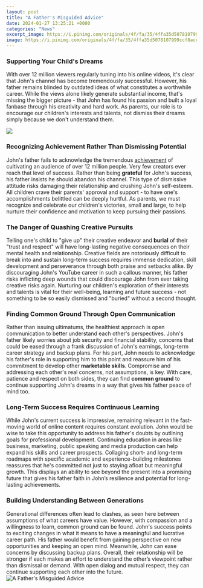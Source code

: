 ```yaml
---
layout: post
title: "A Father's Misguided Advice"
date: 2024-01-27 13:25:21 +0000
categories: "News"
excerpt_image: https://i.pinimg.com/originals/4f/fa/35/4ffa35d5078107999ccf8acec2c71845.jpg
image: https://i.pinimg.com/originals/4f/fa/35/4ffa35d5078107999ccf8acec2c71845.jpg
---
```


### Supporting Your Child's Dreams
With over 12 million viewers regularly tuning into his online videos, it's clear that John's channel has become tremendously successful. However, his father remains blinded by outdated ideas of what constitutes a worthwhile career. While the views alone likely generate substantial income, that's missing the bigger picture - that John has found his passion and built a loyal fanbase through his creativity and hard work. As parents, our role is to encourage our children's interests and talents, not dismiss their dreams simply because we don't understand them. 

![](https://www.freep.com/gcdn/-mm-/e34c663334c0f1eb809ba8f4c4b2e95710a6f701/c=0-0-724-409/local/-/media/2018/07/06/DetroitFreeP/DetroitFreePress/636664698546422144-GettyImages-490969768.jpg?width=660&amp;height=373&amp;fit=crop&amp;format=pjpg&amp;auto=webp)
### Recognizing Achievement Rather Than Dismissing Potential 
John's father fails to acknowledge the tremendous [achievement](https://store.fi.io.vn/chihuahua-with-santa-hat-cute-christmas-hat-chihuahua5563-t-shirt) of cultivating an audience of over 12 million people. Very few creators ever reach that level of success. Rather than being **grateful** for John's success, his father insists he should abandon his channel. This type of dismissive attitude risks damaging their relationship and crushing John's self-esteem. All children crave their parents' approval and support - to have one's accomplishments belittled can be deeply hurtful. As parents, we must recognize and celebrate our children's victories, small and large, to help nurture their confidence and motivation to keep pursuing their passions.
### The Danger of Quashing Creative Pursuits
Telling one's child to "give up" their creative endeavor and **burial** of their "trust and respect" will have long-lasting negative consequences on their mental health and relationship. Creative fields are notoriously difficult to break into and sustain long-term success requires immense dedication, skill development and perseverance through both praise and setbacks alike. By discouraging John's YouTube career in such a callous manner, his father risks inflicting deep wounds that could discourage John from ever taking creative risks again. Nurturing our children's exploration of their interests and talents is vital for their well-being, learning and future success - not something to be so easily dismissed and "buried" without a second thought.
### Finding Common Ground Through Open Communication
Rather than issuing ultimatums, the healthiest approach is open communication to better understand each other's perspectives. John's father likely worries about job security and financial stability, concerns that could be eased through a frank discussion of John's earnings, long-term career strategy and backup plans. For his part, John needs to acknowledge his father's role in supporting him to this point and reassure him of his commitment to develop other **marketable skills**. Compromise and addressing each other's real concerns, not assumptions, is key. With care, patience and respect on both sides, they can find **common ground** to continue supporting John's dreams in a way that gives his father peace of mind too.
### Long-Term Success Requires Continuous Learning
While John's current success is impressive, remaining relevant in the fast-moving world of online content requires constant evolution. John would be wise to take this opportunity to address his father's doubts by outlining goals for professional development. Continuing education in areas like business, marketing, public speaking and media production can help expand his skills and career prospects. Collaging short- and long-term roadmaps with specific academic and experience-building milestones reassures that he's committed not just to staying afloat but meaningful growth. This displays an ability to see beyond the present into a promising future that gives his father faith in John’s resilience and potential for long-lasting achievements.
### Building Understanding Between Generations 
Generational differences often lead to clashes, as seen here between assumptions of what careers have value. However, with compassion and a willingness to learn, common ground can be found. John's success points to exciting changes in what it means to have a meaningful and lucrative career path. His father would benefit from gaining perspective on new opportunities and keeping an open mind. Meanwhile, John can ease concerns by discussing backup plans. Overall, their relationship will be stronger if each makes an effort to understand the other’s viewpoint rather than dismissal or demand. With open dialog and mutual respect, they can continue supporting each other into the future.
![A Father's Misguided Advice](https://i.pinimg.com/originals/4f/fa/35/4ffa35d5078107999ccf8acec2c71845.jpg)